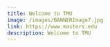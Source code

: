 ```yaml
---
title: Welcome to TMU
image: /images/BANNERImage7.jpg
link: https://www.masters.edu
description: Welcome to TMU
---
```

